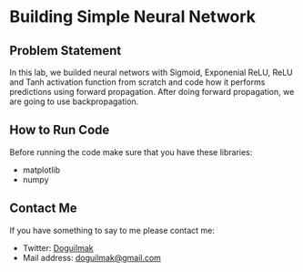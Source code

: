 
# Building Simple Neural Network

## Problem Statement

In this lab, we builded neural networs with Sigmoid, Exponenial ReLU, ReLU and Tanh activation function from scratch and code how it performs predictions using forward propagation. After doing forward propagation, we are going to use backpropagation.


## How to Run Code

Before running the code make sure that you have these libraries:

 - matplotlib
 - numpy

## Contact Me

If you have something to say to me please contact me: 

 - Twitter: [Doguilmak](https://twitter.com/Doguilmak)  
 - Mail address: doguilmak@gmail.com
